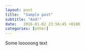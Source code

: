 ```yaml
---
layout: post
title:  "Sample post"
subtitle: "And!"
date:   2016-01-02 23:56:45 +0100
categories: [other]
---
```


Some looooong text